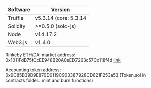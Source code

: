 Software | Version
------------- | -------------
Truffle  | v5.3.14 (core: 5.3.14
Solidity  | >=0.5.0 (solc-js)
Node | v14.17.2
Web3.js | v1.4.0



Rinkeby ETH/DAI market address: 
0x1011FdB75fCcEE948B20A0eED7263c57Cc118f4d [link](https://rinkeby.etherscan.io/address/0x1011fdb75fccee948b20a0eed7263c57cc118f4d)

Accounting token address: 0x9C85B39D9E879D0119C903387928CD621F253a53 (Token.sol in contracts folder...mint and burn functions)
